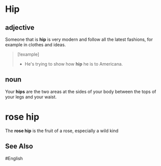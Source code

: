 # Hip

## adjective

Someone that is **hip** is very modern and follow all the latest fashions, for example in clothes and ideas.

> [!example]
> - He's trying to show how **hip** he is to Americana. 

## noun

Your **hips** are the two areas at the sides of your body between the tops of your legs and your waist.

# rose hip

The **rose hip** is the fruit of a rose, especially a wild kind

## See Also 

#English 
